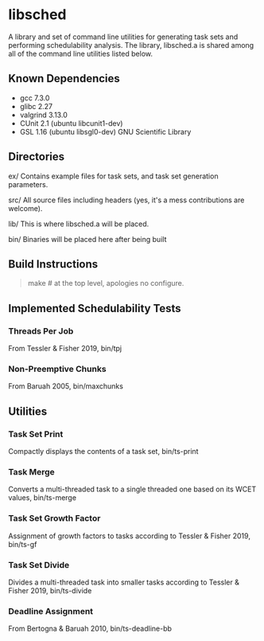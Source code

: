 # libsched

A library and set of command line utilities for generating task sets
and performing schedulability analysis. The library, libsched.a is
shared among all of the command line utilities listed below.

## Known Dependencies
- gcc		7.3.0
- glibc		2.27
- valgrind	3.13.0
- CUnit		2.1 (ubuntu libcunit1-dev)
- GSL		1.16 (ubuntu libsgl0-dev)
  GNU Scientific Library

## Directories
ex/
    Contains example files for task sets, and task set generation
    parameters.

src/
    All source files including headers (yes, it's a mess
    contributions are welcome).

lib/
    This is where libsched.a will be placed.

bin/
    Binaries will be placed here after being built

## Build Instructions

> make # at the top level, apologies no configure.

## Implemented Schedulability Tests

### Threads Per Job

From Tessler & Fisher 2019, bin/tpj

### Non-Preemptive Chunks

From Baruah 2005, bin/maxchunks


## Utilities

### Task Set Print

Compactly displays the contents of a task set, bin/ts-print

### Task Merge

Converts a multi-threaded task to a single threaded one based on its
WCET values, bin/ts-merge

### Task Set Growth Factor

Assignment of growth factors to tasks according to Tessler &
Fisher 2019, bin/ts-gf

### Task Set Divide

Divides a multi-threaded task into smaller tasks according to Tessler
& Fisher 2019, bin/ts-divide

### Deadline Assignment

From Bertogna & Baruah 2010, bin/ts-deadline-bb


